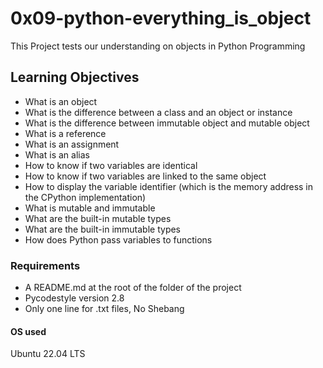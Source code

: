 # 0x09-python-everything_is_object

This Project tests our understanding on objects in Python Programming

## Learning Objectives
* What is an object
* What is the difference between a class and an object or instance
* What is the difference between immutable object and mutable object
* What is a reference
* What is an assignment
* What is an alias
* How to know if two variables are identical
* How to know if two variables are linked to the same object
* How to display the variable identifier (which is the memory address in the CPython implementation)
* What is mutable and immutable
* What are the built-in mutable types
* What are the built-in immutable types
* How does Python pass variables to functions

### Requirements
* A README.md at the root of the folder of the project
* Pycodestyle version 2.8
* Only one line for .txt files, No Shebang

#### OS used
Ubuntu 22.04 LTS
